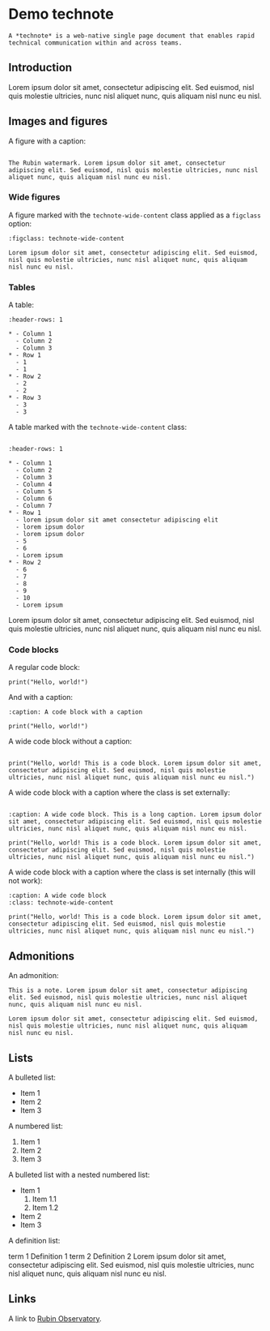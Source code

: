# Demo technote

```{abstract}
A *technote* is a web-native single page document that enables rapid technical communication within and across teams.
```

## Introduction

Lorem ipsum dolor sit amet, consectetur adipiscing elit. Sed euismod, nisl quis molestie ultricies, nunc nisl aliquet nunc, quis aliquam nisl nunc eu nisl.

## Images and figures

A figure with a caption:

```{figure} rubin-watermark.png

The Rubin watermark. Lorem ipsum dolor sit amet, consectetur adipiscing elit. Sed euismod, nisl quis molestie ultricies, nunc nisl aliquet nunc, quis aliquam nisl nunc eu nisl.
```

### Wide figures

A figure marked with the `technote-wide-content` class applied as a `figclass` option:

```{figure} https://placehold.co/1200x400
:figclass: technote-wide-content

Lorem ipsum dolor sit amet, consectetur adipiscing elit. Sed euismod, nisl quis molestie ultricies, nunc nisl aliquet nunc, quis aliquam nisl nunc eu nisl.
```

### Tables

A table:

```{list-table}
:header-rows: 1

* - Column 1
  - Column 2
  - Column 3
* - Row 1
  - 1
  - 1
* - Row 2
  - 2
  - 2
* - Row 3
  - 3
  - 3
```

A table marked with the `technote-wide-content` class:

```{rst-class} technote-wide-content
```

```{list-table}
:header-rows: 1

* - Column 1
  - Column 2
  - Column 3
  - Column 4
  - Column 5
  - Column 6
  - Column 7
* - Row 1
  - lorem ipsum dolor sit amet consectetur adipiscing elit
  - lorem ipsum dolor
  - lorem ipsum dolor
  - 5
  - 6
  - Lorem ipsum
* - Row 2
  - 6
  - 7
  - 8
  - 9
  - 10
  - Lorem ipsum
```

Lorem ipsum dolor sit amet, consectetur adipiscing elit. Sed euismod, nisl quis molestie ultricies, nunc nisl aliquet nunc, quis aliquam nisl nunc eu nisl.

### Code blocks

A regular code block:

```{code-block} python
print("Hello, world!")
```

And with a caption:

```{code-block} python
:caption: A code block with a caption

print("Hello, world!")
```

A wide code block without a caption:

```{rst-class} technote-wide-content
```

```{code-block} python
print("Hello, world! This is a code block. Lorem ipsum dolor sit amet, consectetur adipiscing elit. Sed euismod, nisl quis molestie ultricies, nunc nisl aliquet nunc, quis aliquam nisl nunc eu nisl.")
```

A wide code block with a caption where the class is set externally:

```{rst-class} technote-wide-content
```

```{code-block} python
:caption: A wide code block. This is a long caption. Lorem ipsum dolor sit amet, consectetur adipiscing elit. Sed euismod, nisl quis molestie ultricies, nunc nisl aliquet nunc, quis aliquam nisl nunc eu nisl.

print("Hello, world! This is a code block. Lorem ipsum dolor sit amet, consectetur adipiscing elit. Sed euismod, nisl quis molestie ultricies, nunc nisl aliquet nunc, quis aliquam nisl nunc eu nisl.")
```

A wide code block with a caption where the class is set internally (this will not work):

```{code-block} python
:caption: A wide code block
:class: technote-wide-content

print("Hello, world! This is a code block. Lorem ipsum dolor sit amet, consectetur adipiscing elit. Sed euismod, nisl quis molestie ultricies, nunc nisl aliquet nunc, quis aliquam nisl nunc eu nisl.")
```

## Admonitions

An admonition:

```{note}
This is a note. Lorem ipsum dolor sit amet, consectetur adipiscing elit. Sed euismod, nisl quis molestie ultricies, nunc nisl aliquet nunc, quis aliquam nisl nunc eu nisl.

Lorem ipsum dolor sit amet, consectetur adipiscing elit. Sed euismod, nisl quis molestie ultricies, nunc nisl aliquet nunc, quis aliquam nisl nunc eu nisl.
```

## Lists

A bulleted list:

- Item 1
- Item 2
- Item 3

A numbered list:

1. Item 1
2. Item 2
3. Item 3

A bulleted list with a nested numbered list:

- Item 1
  1. Item 1.1
  2. Item 1.2
- Item 2
- Item 3

A definition list:

term 1
  Definition 1
term 2
  Definition 2 Lorem ipsum dolor sit amet, consectetur adipiscing elit. Sed euismod, nisl quis molestie ultricies, nunc nisl aliquet nunc, quis aliquam nisl nunc eu nisl.

## Links

A link to [Rubin Observatory](https://www.rubinobservatory.org).
